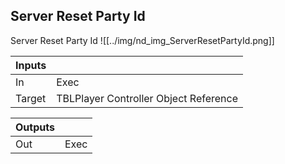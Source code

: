 ## Server Reset Party Id
Server Reset Party Id
![[../img/nd_img_ServerResetPartyId.png]]

|Inputs||
|--|--|
| In | Exec |
| Target | TBLPlayer Controller Object Reference |

|Outputs||
|--|--|
| Out | Exec |
